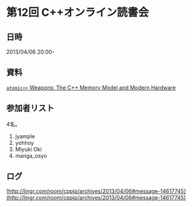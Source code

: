 # 第12回 C++オンライン読書会
## 日時
2013/04/06 20:00-


## 資料
[`atomic<>` Weapons: The C++ Memory Model and Modern Hardware](http://herbsutter.com/2013/02/11/atomic-weapons-the-c-memory-model-and-modern-hardware/)


## 参加者リスト
4名。

1. jyample
2. yohhoy
3. Miyuki Oki
4. manga_osyo


## ログ
[http://lingr.com/room/cppjp/archives/2013/04/06#message-14617745](http://lingr.com/room/cppjp/archives/2013/04/06#message-14617745)


